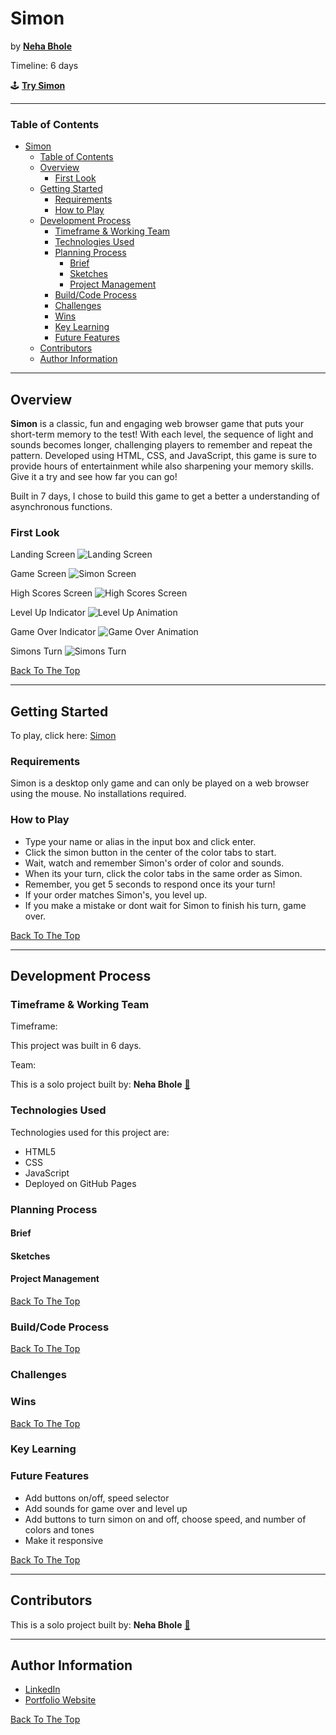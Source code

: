 # Simon

by [<b>Neha Bhole</b>](https://www.linkedin.com/in/nehabhole/)

Timeline: 6 days

🕹️ [<b>Try Simon</b>](https://bholeneha.github.io/simon/) 


* * *

### Table of Contents
- [Simon](#simon)
    - [Table of Contents](#table-of-contents)
  - [Overview](#overview)
    - [First Look](#first-look)
  - [Getting Started](#getting-started)
    - [Requirements](#requirements)
    - [How to Play](#how-to-play)
  - [Development Process](#development-process)
    - [Timeframe \& Working Team](#timeframe--working-team)
    - [Technologies Used](#technologies-used)
    - [Planning Process](#planning-process)
      - [Brief](#brief)
      - [Sketches](#sketches)
      - [Project Management](#project-management)
    - [Build/Code Process](#buildcode-process)
    - [Challenges](#challenges)
    - [Wins](#wins)
    - [Key Learning](#key-learning)
    - [Future Features](#future-features)
  - [Contributors](#contributors)
  - [Author Information](#author-information)


* * *

## Overview 


<b>Simon</b> is a classic, fun and engaging web browser game that puts your short-term memory to the test! With each level, the sequence of light and sounds becomes longer, challenging players to remember and repeat the pattern. Developed using HTML, CSS, and JavaScript, this game is sure to provide hours of entertainment while also sharpening your memory skills. Give it a try and see how far you can go!

Built in 7 days, I chose to build this game to get a better a understanding of asynchronous functions. 


### <b>First Look</b>

Landing Screen
![Landing Screen](img/enter-screen.png) 

Game Screen
![Simon Screen](img/simon-screen.png)

High Scores Screen
![High Scores Screen](img/highscores-screen.png)

Level Up Indicator
![Level Up Animation](img/levelup.png)

Game Over Indicator 
![Game Over Animation](img/gameover.png)

Simons Turn
![Simons Turn](img/simonturn.png)

[Back To The Top](#Simon)

* * *

## Getting Started

To play, click here: [Simon](https://bholeneha.github.io/simon/)

### Requirements

Simon is a desktop only game and can only be played on a web browser using the mouse. No installations required. 

### How to Play

- Type your name or alias in the input box and click enter.
- Click the simon button in the center of the color tabs to start. 
- Wait, watch and remember Simon's order of color and sounds. 
- When its your turn, click the color tabs in the same order as Simon. 
- Remember, you get 5 seconds to respond once its your turn!
- If your order matches Simon's, you level up. 
- If you make a mistake or dont wait for Simon to finish his turn, game over. 

[Back To The Top](#Simon)

* * *

## Development Process

### Timeframe & Working Team
Timeframe:

This project was built in 6 days. 

Team:

This is a solo project built by: 
  <b>Neha Bhole</b> [📨](mailto:nehasbhole@gmail.com)

### Technologies Used
Technologies used for this project are: 
- HTML5
- CSS 
- JavaScript
- Deployed on GitHub Pages 


### Planning Process
#### Brief 
#### Sketches   
#### Project Management 

[Back To The Top](#Simon)

### Build/Code Process


[Back To The Top](#Simon)
### Challenges



### Wins



[Back To The Top](#Simon)
### Key Learning



### Future Features 
- Add buttons on/off, speed selector 
- Add sounds for game over and level up
- Add buttons to turn simon on and off, choose speed, and number of colors and tones
- Make it responsive 
  
[Back To The Top](#Simon)

* * *

## Contributors
This is a solo project built by: 
  <b>Neha Bhole</b> [📨](mailto:nehasbhole@gmail.com)
  
* * *

<!-- ## License & Copyright -->

<!-- * * * -->

## Author Information

- [LinkedIn ](https://www.linkedin.com/in/nehabhole/)
- [Portfolio Website](https://nehabhole.com/)
  
[Back To The Top](#Simon)